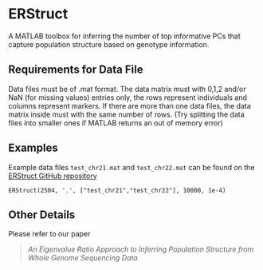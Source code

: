 # ERStruct
A MATLAB toolbox for inferring the number of top informative PCs that capture population structure based on genotype information.

## Requirements for Data File
Data files must be of .mat format. The data matrix must with 0,1,2 and/or NaN (for missing values) entries only, the rows represent individuals and columns represent markers. If there are more than one data files, the data matrix inside must with the same number of rows. (Try splitting the data files into smaller ones if MATLAB returns an out of memory error)

## Examples
Example data files `test_chr21.mat` and `test_chr22.mat` can be found on the [ERStruct GitHub repository](https://github.com/bglvly/ERStruct)
```
ERStruct(2504, '.', ["test_chr21","test_chr22"], 10000, 1e-4)
```

## Other Details
Please refer to our paper
> *An Eigenvalue Ratio Approach to Inferring Population Structure from Whole Genome Sequencing Data*
